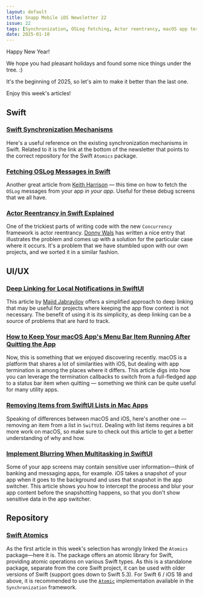 ```yaml
---
layout: default
title: Snapp Mobile iOS Newsletter 22
issue: 22
tags: [Synchronization, OSLog fetching, Actor reentrancy, macOS app termination, App switcher blurring]
date: 2025-01-10
---
```


Happy New Year!

We hope you had pleasant holidays and found some nice things under the tree. :)

It's the beginning of 2025, so let's aim to make it better than the last one.

Enjoy this week's articles!

## Swift

### [Swift Synchronization Mechanisms](https://jano.dev/apple/mach-o/2024/12/07/Swift-Synchronization-Mechanisms.html)

Here's a useful reference on the existing synchronization mechanisms in Swift. Related to it is the link at the bottom of the newsletter that points to the correct repository for the Swift `Atomics` package.

### [Fetching OSLog Messages in Swift](https://useyourloaf.com/blog/fetching-oslog-messages-in-swift/)

Another great article from [Keith Harrison](https://bsky.app/profile/useyourloaf.com) — this time on how to fetch the `OSLog` messages from your app *in your app*. Useful for these debug screens that we all have.

### [Actor Reentrancy in Swift Explained](https://www.donnywals.com/actor-reentrancy-in-swift-explained/)

One of the trickiest parts of writing code with the new `Concurrency` framework is actor reentrancy. [Donny Wals](https://www.donnywals.com) has written a nice entry that illustrates the problem and comes up with a solution for the particular case where it occurs. It's a problem that we have stumbled upon with our own projects, and we sorted it in a similar fashion.

## UI/UX

### [Deep Linking for Local Notifications in SwiftUI](https://swiftwithmajid.com/2024/04/09/deep-linking-for-local-notifications-in-swiftui/)

This article by [Majid Jabrayilov](https://mastodon.social/@Mecid) offers a simplified approach to deep linking that may be useful for projects where keeping the app flow context is not necessary. The benefit of using it is its simplicity, as deep linking can be a source of problems that are hard to track.

### [How to Keep Your macOS App's Menu Bar Item Running After Quitting the App](https://www.polpiella.dev/keep-menu-bar-running-after-quitting-app)

Now, this is something that we enjoyed discovering recently. macOS is a platform that shares a lot of similarities with iOS, but dealing with app termination is among the places where it differs. This article digs into how you can leverage the termination callbacks to switch from a full-fledged app to a status bar item when quitting — something we think can be quite useful for many utility apps.

### [Removing Items from SwiftUI Lists in Mac Apps](https://swiftdevjournal.com/removing-items-from-swiftui-lists-in-mac-apps/)

Speaking of differences between macOS and iOS, here's another one — removing an item from a list in `SwiftUI`. Dealing with list items requires a bit more work on macOS, so make sure to check out this article to get a better understanding of why and how.

### [Implement Blurring When Multitasking in SwiftUI](https://www.createwithswift.com/implement-blurring-when-multitasking-in-swiftui/)

Some of your app screens may contain sensitive user information—think of banking and messaging apps, for example. iOS takes a snapshot of your app when it goes to the background and uses that snapshot in the app switcher. This article shows you how to intercept the process and blur your app content before the snapshotting happens, so that you don't show sensitive data in the app switcher.

## Repository

### [Swift Atomics](https://github.com/apple/swift-atomics)

As the first article in this week's selection has wrongly linked the `Atomics` package—here it is. The package offers an atomic library for Swift, providing atomic operations on various Swift types. As this is a standalone package, separate from the core Swift project, it can be used with older versions of Swift (support goes down to Swift 5.3). For Swift 6 / iOS 18 and above, it is recommended to use the [`Atomic`](https://developer.apple.com/documentation/synchronization/atomic) implementation available in the `Synchronization` framework.
